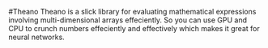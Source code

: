 #Theano
Theano is a slick library for evaluating mathematical expressions involving multi-dimensional arrays effeciently. So you can use GPU and CPU to crunch numbers effeciently and effectively which makes it great for neural networks. 